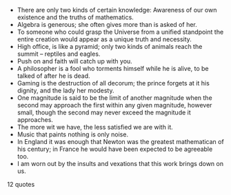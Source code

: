  - There are only two kinds of certain knowledge: Awareness of our own existence and the truths of mathematics.
 - Algebra is generous; she often gives more than is asked of her.
 - To someone who could grasp the Universe from a unified standpoint the entire creation would appear as a unique truth and necessity.
 - High office, is like a pyramid; only two kinds of animals reach the summit – reptiles and eagles.
 - Push on and faith will catch up with you.
 - A philosopher is a fool who torments himself while he is alive, to be talked of after he is dead.
 - Gaming is the destruction of all decorum; the prince forgets at it his dignity, and the lady her modesty.
 - One magnitude is said to be the limit of another magnitude when the second may approach the first within any given magnitude, however small, though the second may never exceed the magnitude it approaches.
 - The more wit we have, the less satisfied we are with it.
 - Music that paints nothing is only noise.
 - In England it was enough that Newton was the greatest mathematican of his century; in France he would have been expected to be agreeable too.
 - I am worn out by the insults and vexations that this work brings down on us.

12 quotes